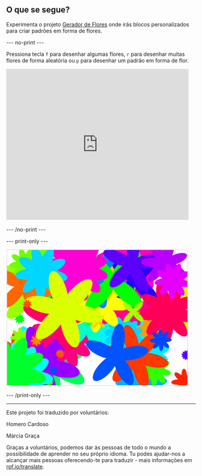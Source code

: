 ## O que se segue?

Experimenta o projeto [Gerador de Flores](https://projects.raspberrypi.org/pt-PT/projects/flower-generator?utm_source=pathway&utm_medium=whatnext&utm_campaign=projects) onde irás blocos personalizados para criar padrões em forma de flores.

--- no-print ---

Pressiona tecla `f` para desenhar algumas flores, `r` para desenhar muitas flores de forma aleatória ou `p` para desenhar um padrão em forma de flor.

<div class="scratch-preview">
  <iframe allowtransparency="true" width="485" height="402" src="https://scratch.mit.edu/projects/embed/253355932/?autostart=false" frameborder="0" scrolling="no"></iframe>
</div>

--- /no-print ---

--- print-only ---

![flores aleatórias](images/flower-random.png)

--- /print-only ---


***
Este projeto foi traduzido por voluntários:

Homero Cardoso

Márcia Graça

Graças a voluntários, podemos dar às pessoas de todo o mundo a possibilidade de aprender no seu próprio idioma. Tu podes ajudar-nos a alcançar mais pessoas oferecendo-te para traduzir - mais informações em [rpf.io/translate](https://rpf.io/translate).